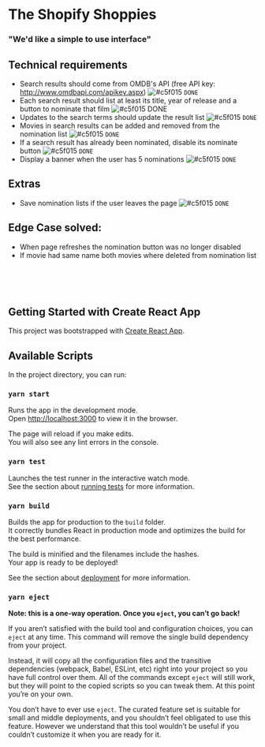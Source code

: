 # The Shopify Shoppies 

### "We'd like a simple to use interface"


## Technical requirements
  - Search results should come from OMDB's API (free API key: http://www.omdbapi.com/apikey.aspx)       ![#c5f015](https://via.placeholder.com/15/c5f015/000000?text=+) `DONE`
  - Each search result should list at least its title, year of release and a button to nominate that film ![#c5f015](https://via.placeholder.com/15/c5f015/000000?text=+) DONE
  - Updates to the search terms should update the result list                                             ![#c5f015](https://via.placeholder.com/15/c5f015/000000?text=+) `DONE`
  - Movies in search results can be added and removed from the nomination list                           ![#c5f015](https://via.placeholder.com/15/c5f015/000000?text=+)  `DONE`
  - If a search result has already been nominated, disable its nominate button                           ![#c5f015](https://via.placeholder.com/15/c5f015/000000?text=+)  `DONE`
  - Display a banner when the user has 5 nominations                                                     ![#c5f015](https://via.placeholder.com/15/c5f015/000000?text=+)  `DONE`

## Extras
  - Save nomination lists if the user leaves the page                                                    ![#c5f015](https://via.placeholder.com/15/c5f015/000000?text=+)  `DONE`

## Edge Case solved:
  - When page refreshes the nomination button was no longer disabled
  - If movie had same name both movies where deleted from nomination list
  <br />
  <br />
  <br />





## Getting Started with Create React App

This project was bootstrapped with [Create React App](https://github.com/facebook/create-react-app).

## Available Scripts

In the project directory, you can run:

### `yarn start`

Runs the app in the development mode.\
Open [http://localhost:3000](http://localhost:3000) to view it in the browser.

The page will reload if you make edits.\
You will also see any lint errors in the console.

### `yarn test`

Launches the test runner in the interactive watch mode.\
See the section about [running tests](https://facebook.github.io/create-react-app/docs/running-tests) for more information.

### `yarn build`

Builds the app for production to the `build` folder.\
It correctly bundles React in production mode and optimizes the build for the best performance.

The build is minified and the filenames include the hashes.\
Your app is ready to be deployed!

See the section about [deployment](https://facebook.github.io/create-react-app/docs/deployment) for more information.

### `yarn eject`

**Note: this is a one-way operation. Once you `eject`, you can’t go back!**

If you aren’t satisfied with the build tool and configuration choices, you can `eject` at any time. This command will remove the single build dependency from your project.

Instead, it will copy all the configuration files and the transitive dependencies (webpack, Babel, ESLint, etc) right into your project so you have full control over them. All of the commands except `eject` will still work, but they will point to the copied scripts so you can tweak them. At this point you’re on your own.

You don’t have to ever use `eject`. The curated feature set is suitable for small and middle deployments, and you shouldn’t feel obligated to use this feature. However we understand that this tool wouldn’t be useful if you couldn’t customize it when you are ready for it.
